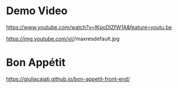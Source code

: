# Demo Video

https://www.youtube.com/watch?v=IKpoDlZfW1A&feature=youtu.be
  
  https://img.youtube.com/vi/<IKpoDlZfW1A>/maxresdefault.jpg
  


# Bon Appétit

https://giuliacajati.github.io/bon-appetit-front-end/
